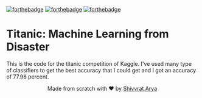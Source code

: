 [![forthebadge](https://forthebadge.com/images/badges/made-with-java.svg)](https://forthebadge.com) [![forthebadge](https://forthebadge.com/images/badges/built-with-love.svg)](https://forthebadge.com)  [![forthebadge](https://forthebadge.com/images/badges/for-you.svg)](https://forthebadge.com) 
# Titanic: Machine Learning from Disaster 
This is the code for the titanic competition of Kaggle. I've used many type of classifiers to get the best accuracy that I could get and I got an accuracy of 77.98 percent. 

<p align="center"> Made from scratch with ❤ by <a href="https://github.com/Shivvrat">Shivvrat Arya</a> </p>
